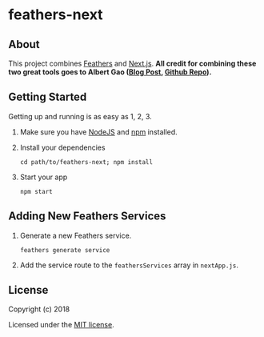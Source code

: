 # feathers-next

> 

## About

This project combines [Feathers](http://feathersjs.com) and [Next.js](https://nextjs.org/). **All credit for combining these two great tools goes to Albert Gao ([Blog Post](http://www.albertgao.xyz/2018/02/04/how-to-do-server-side-rendering-with-feathersjs-and-nextjs/), [Github Repo](https://github.com/Albert-Gao/feathers-next-example)).**

## Getting Started

Getting up and running is as easy as 1, 2, 3.

1. Make sure you have [NodeJS](https://nodejs.org/) and [npm](https://www.npmjs.com/) installed.
2. Install your dependencies

    ```
    cd path/to/feathers-next; npm install
    ```

3. Start your app

    ```
    npm start
    ```

## Adding New Feathers Services

1. Generate a new Feathers service.

    ```
    feathers generate service
    ```

2. Add the service route to the `feathersServices` array in `nextApp.js`.

## License

Copyright (c) 2018

Licensed under the [MIT license](LICENSE).

